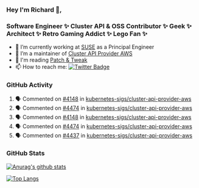 ### Hey I'm Richard 👋, 

<h3 align="left">Software Engineer ✨ Cluster API & OSS Contributor ✨ Geek ✨ Architect ✨ Retro Gaming Addict ✨ Lego Fan ✨</h3>

- 🔭 I’m currently working at [SUSE](https://www.suse.com/) as a Principal Engineer
- 👯 I’m a maintainer of [Cluster API Provider AWS](https://github.com/kubernetes-sigs/cluster-api-provider-aws)
- 💬 I'm reading [Patch & Tweak](https://bjooks.com/products/patch-tweak-exploring-modular-synthesis)
- 📫 How to reach me: [![Twitter Badge](https://img.shields.io/badge/-@fruit_case-00acee?style=flat&logo=Twitter&logoColor=white)](https://twitter.com/intent/follow?screen_name=fruit_case "Follow on Twitter")

### GitHub Activity 

<!--START_SECTION:activity-->
1. 🗣 Commented on [#4148](https://github.com/kubernetes-sigs/cluster-api-provider-aws/pull/4148#issuecomment-1743372860) in [kubernetes-sigs/cluster-api-provider-aws](https://github.com/kubernetes-sigs/cluster-api-provider-aws)
2. 🗣 Commented on [#4474](https://github.com/kubernetes-sigs/cluster-api-provider-aws/pull/4474#issuecomment-1743369864) in [kubernetes-sigs/cluster-api-provider-aws](https://github.com/kubernetes-sigs/cluster-api-provider-aws)
3. 🗣 Commented on [#4148](https://github.com/kubernetes-sigs/cluster-api-provider-aws/pull/4148#issuecomment-1743366079) in [kubernetes-sigs/cluster-api-provider-aws](https://github.com/kubernetes-sigs/cluster-api-provider-aws)
4. 🗣 Commented on [#4474](https://github.com/kubernetes-sigs/cluster-api-provider-aws/pull/4474#issuecomment-1743350395) in [kubernetes-sigs/cluster-api-provider-aws](https://github.com/kubernetes-sigs/cluster-api-provider-aws)
5. 🗣 Commented on [#4437](https://github.com/kubernetes-sigs/cluster-api-provider-aws/issues/4437#issuecomment-1743314492) in [kubernetes-sigs/cluster-api-provider-aws](https://github.com/kubernetes-sigs/cluster-api-provider-aws)
<!--END_SECTION:activity-->

### GitHub Stats

[![Anurag's github stats](https://github-readme-stats.vercel.app/api?username=richardcase&count_private=true&show_icons=true)](https://github.com/anuraghazra/github-readme-stats)

[![Top Langs](https://github-readme-stats.vercel.app/api/top-langs/?username=richardcase&hide=html&layout=compact)](https://github.com/anuraghazra/github-readme-stats)
